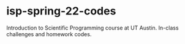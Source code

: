 # isp-spring-22-codes
Introduction to Scientific Programming course at UT Austin. In-class challenges and homework codes.

